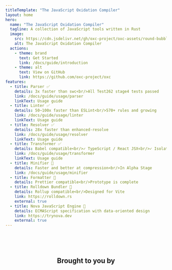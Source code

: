 ```yaml
---
titleTemplate: "The JavaScript Oxidation Compiler"
layout: home
hero:
  name: "The JavaScript Oxidation Compiler"
  tagline: A collection of JavaScript tools written in Rust
  image:
    src: https://cdn.jsdelivr.net/gh/oxc-project/oxc-assets/round-bubbles.png
    alt: The JavaScript Oxidation Compiler
  actions:
    - theme: brand
      text: Get Started
      link: /docs/guide/introduction
    - theme: alt
      text: View on GitHub
      link: https://github.com/oxc-project/oxc
features:
  - title: Parser ✅
    details: 3x faster than swc<br/>All Test262 stage4 tests passed
    link: /docs/guide/usage/parser
    linkText: Usage guide
  - title: Linter ✅
    details: 50~100x faster than ESLint<br/>570+ rules and growing
    link: /docs/guide/usage/linter
    linkText: Usage guide
  - title: Resolver ✅
    details: 28x faster than enhanced-resolve
    link: /docs/guide/usage/resolver
    linkText: Usage guide
  - title: Transformer ✅
    details: Babel compatible<br/>✓ TypeScript / React JSX<br/>✓ Isolated Declarations DTS Emit
    link: /docs/guide/usage/transformer
    linkText: Usage guide
  - title: Minifier 🚧
    details: Faster and better at compression<br/>In Alpha Stage
    link: /docs/guide/usage/minifier
  - title: Formatter 🚧
    details: Prettier compatible<br/>Prototype is complete
  - title: Rolldown Bundler 🚧
    details: Rollup compatible<br/>Designed for Vite
    link: https://rolldown.rs
    external: true
  - title: Nova JavaScript Engine 🚧
    details: ECMAScript specification with data-oriented design
    link: https://trynova.dev
    external: true
---
```


<style>
.VPHero .VPImage.image-src {
  max-width: 90%;
}

h2.voidzero-lead {
  text-align: center;
  padding-top: 60px;
}

.voidzero {
  display: block;
  width: 300px;
  height: 74px;
  margin: 30px auto -20px;
  background-image: url(https://voidzero.dev/logo.svg);
  background-repeat: no-repeat;
  background-size: auto 74px;
  background-position: center;
}

.dark .voidzero {
  background-image: url(https://voidzero.dev/logo-white.svg);
}

.sponsors {
  text-align: center;
  padding-top: 60px;
  display: grid;
  justify-items: center;

  /* Support narrow viewport */
  svg {
    width: 100%;
    height: auto;
  }
}
</style>

<script setup>
import SponsorsSVG from '../public/sponsors.svg?raw'
import { onMounted } from 'vue'

onMounted(() => {
  const img = document.querySelector('.VPHero .VPImage.image-src');
  img.onclick = () => {
    img.src = 'https://raw.githubusercontent.com/oxc-project/oxc-assets/main/uwu.png';
    img.alt = 'Oxc Kawaii Logo by @icarusgkx';
    img.style = "max-width:90%";
  };
})
</script>

<h2 class="voidzero-lead">Brought to you by</h2>

<a class="voidzero" href="https://voidzero.dev/" target="_blank" title="voidzero.dev"></a>

<div class="sponsors">
  <div v-html="SponsorsSVG"></div>
</div>
